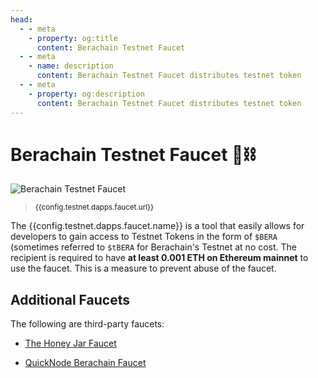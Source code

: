 ```yaml
---
head:
  - - meta
    - property: og:title
      content: Berachain Testnet Faucet
  - - meta
    - name: description
      content: Berachain Testnet Faucet distributes testnet token
  - - meta
    - property: og:description
      content: Berachain Testnet Faucet distributes testnet token
---
```


<script setup>
  import config from '@berachain/config/constants.json';
</script>

# Berachain Testnet Faucet 🐻⛓️

<a :href="config.testnet.dapps.faucet.url">

![Berachain Testnet Faucet](/assets/dapp-faucet.png)

</a>

> <small><a :href="config.testnet.dapps.faucet.url">{{config.testnet.dapps.faucet.url}}</a></small>

The {{config.testnet.dapps.faucet.name}} is a tool that easily allows for developers to gain access to Testnet Tokens in the form of `$BERA` (sometimes referred to `$tBERA` for Berachain's Testnet at no cost. The recipient is required to have **at least 0.001 ETH on Ethereum mainnet** to use the faucet. This is a measure to prevent abuse of the faucet.

## Additional Faucets

The following are third-party faucets:

- [The Honey Jar Faucet](https://faucet.0xhoneyjar.xyz)

- [QuickNode Berachain Faucet](https://faucet.quicknode.com/berachain)
